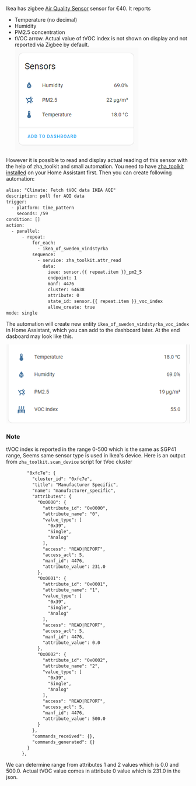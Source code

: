Ikea has zigbee [Air Quality Sensor](https://www.ikea.com/ie/en/p/vindstyrka-air-quality-sensor-smart-40498234) sensor for €40.
It reports 
 - Temperature (no decimal)
 - Humidity
 - PM2.5 concentration
 - tVOC arrow. 
Actual value of tVOC index is not shown on display and not reported via Zigbee by default.
![Default device properties](img/home_assistant1.png)

However it is possible to read and display actual reading of this sensor with the help of zha_toolkit and small automation. You need to have [zha_toolkit installed](https://github.com/mdeweerd/zha-toolkit) on your Home Assistant first. Then you can create following automation:
```
alias: "Climate: Fetch tVOC data IKEA AQI"
description: poll for AQI data
trigger:
  - platform: time_pattern
    seconds: /59
condition: []
action:
  - parallel:
      - repeat:
          for_each:
            - ikea_of_sweden_vindstyrka
          sequence:
            - service: zha_toolkit.attr_read
              data:
                ieee: sensor.{{ repeat.item }}_pm2_5
                endpoint: 1
                manf: 4476
                cluster: 64638
                attribute: 0
                state_id: sensor.{{ repeat.item }}_voc_index
                allow_create: true
mode: single
```
The automation will create new entity `ikea_of_sweden_vindstyrka_voc_index` in Home Assistant, which you can add to the dashboard later.  At the end dasboard may look like this.

![Default device properties](img/home_assistant2.png)

### Note
tVOC index is reported in the range 0-500 which is the same as SGP41 range,  Seems same sensor type is used in Ikea's device.
Here is an output from `zha_toolkit.scan_device` script for tVoc cluster
```
        "0xfc7e": {
          "cluster_id": "0xfc7e",
          "title": "Manufacturer Specific",
          "name": "manufacturer_specific",
          "attributes": {
            "0x0000": {
              "attribute_id": "0x0000",
              "attribute_name": "0",
              "value_type": [
                "0x39",
                "Single",
                "Analog"
              ],
              "access": "READ|REPORT",
              "access_acl": 5,
              "manf_id": 4476,
              "attribute_value": 231.0
            },
            "0x0001": {
              "attribute_id": "0x0001",
              "attribute_name": "1",
              "value_type": [
                "0x39",
                "Single",
                "Analog"
              ],
              "access": "READ|REPORT",
              "access_acl": 5,
              "manf_id": 4476,
              "attribute_value": 0.0
            },
            "0x0002": {
              "attribute_id": "0x0002",
              "attribute_name": "2",
              "value_type": [
                "0x39",
                "Single",
                "Analog"
              ],
              "access": "READ|REPORT",
              "access_acl": 5,
              "manf_id": 4476,
              "attribute_value": 500.0
            }
          },
          "commands_received": {},
          "commands_generated": {}
        }
      },
```
We can determine range from attributes 1 and 2 values which is 0.0 and 500.0. Actual tVOC value comes in attribute 0 value which is 231.0 in the json.
